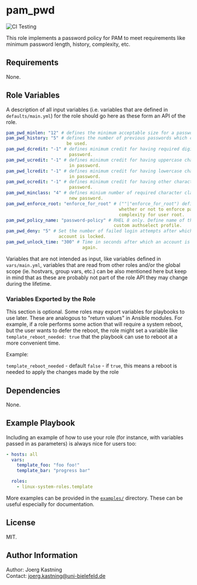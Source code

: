 # pam_pwd
![CI Testing](https://github.com/linux-system-roles/template/workflows/tox/badge.svg)

This role implements a password policy for PAM to meet requirements like
minimum password length, history, complexity, etc.

## Requirements

None.

## Role Variables

A description of all input variables (i.e. variables that are defined in
`defaults/main.yml`) for the role should go here as these form an API of the
role.

```yaml
pam_pwd_minlen: "12" # defines the minimum acceptable size for a password.
pam_pwd_history: "5" # defines the number of previous passwords which cannot \
                       be used.
pam_pwd_dcredit: "-1" # defines minimum credit for having required digits in \
                        password.
pam_pwd_ucredit: "-1" # defines minimum credit for having uppercase characters \
                        in password.
pam_pwd_lcredit: "-1" # defines minimum credit for having lowercase characters \
                        in password.
pam_pwd_ocredit: "-1" # defines minimum credit for having other characters in \
                        password.
pam_pwd_minclass: "4" # defines minium number of required character classes in \
                        new password.
pam_pwd_enforce_root: "enforce_for_root" # (""|"enforce_for_root") defines \
                                           whether or not to enforce password \
                                           complexity for user root.
pam_pwd_policy_name: "password-policy" # RHEL 8 only. Define name of the \
                                         custom authselect profile.
pam_pwd_deny: "5" # Set the number of failed login attempts after which the \
                    account is locked.
pam_pwd_unlock_time: "300" # Time in seconds after which an account is unlocked\
                             again.
```

Variables that are not intended as input, like variables defined in
`vars/main.yml`, variables that are read from other roles and/or the global
scope (ie. hostvars, group vars, etc.) can be also mentioned here but keep in
mind that as these are probably not part of the role API they may change during
the lifetime.

### Variables Exported by the Role

This section is optional.  Some roles may export variables for playbooks to
use later.  These are analogous to "return values" in Ansible modules.  For
example, if a role performs some action that will require a system reboot, but
the user wants to defer the reboot, the role might set a variable like
`template_reboot_needed: true` that the playbook can use to reboot at a more
convenient time.

Example:

`template_reboot_needed` - default `false` - if `true`, this means
a reboot is needed to apply the changes made by the role

## Dependencies

None.

## Example Playbook

Including an example of how to use your role (for instance, with variables
passed in as parameters) is always nice for users too:

```yaml
- hosts: all
  vars:
    template_foo: "foo foo!"
    template_bar: "progress bar"

  roles:
    - linux-system-roles.template
```

More examples can be provided in the [`examples/`](examples) directory. These
can be useful especially for documentation.

## License

MIT.

## Author Information

Author: Joerg Kastning  
Contact: joerg.kastning@uni-bielefeld.de
